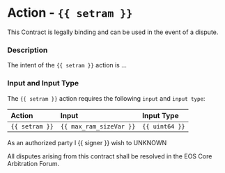 # Action - `{{ setram }}`

This Contract is legally binding and can be used in the event of a dispute. 

### Description

The intent of the `{{ setram }}` action is ...

### Input and Input Type

The `{{ setram }}` action requires the following `input` and `input type`:

| Action | Input | Input Type |
|:--|:--|:--|
| `{{ setram }}` | `{{ max_ram_sizeVar }}` | `{{ uint64 }}` |

As an authorized party I {{ signer }} wish to UNKNOWN

All disputes arising from this contract shall be resolved in the EOS Core Arbitration Forum. 
